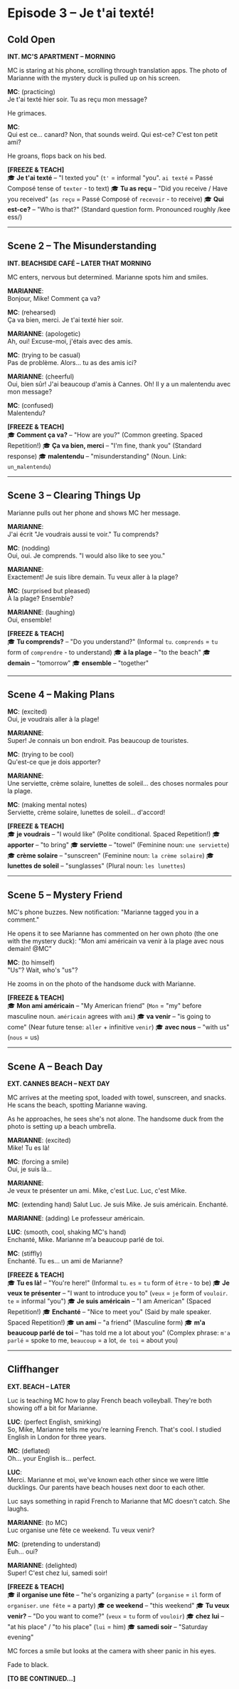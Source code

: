 # Episode 3 – Je t'ai texté!

## Cold Open

**INT. MC'S APARTMENT – MORNING**

MC is staring at his phone, scrolling through translation apps. The photo of Marianne with the mystery duck is pulled up on his screen.

**MC**: (practicing)  
Je t'ai texté hier soir. Tu as reçu mon message?

He grimaces.

**MC**:  
Qui est ce... canard? Non, that sounds weird. Qui est-ce? C'est ton petit ami?

He groans, flops back on his bed.

**[FREEZE & TEACH]**  
🎓 **Je t'ai texté** – "I texted you" (`t'` = informal "you". `ai texté` = Passé Composé tense of `texter` - to text)
🎓 **Tu as reçu** – "Did you receive / Have you received" (`as reçu` = Passé Composé of `recevoir` - to receive)
🎓 **Qui est-ce?** – "Who is that?" (Standard question form. Pronounced roughly /kee ess/)

---

## Scene 2 – The Misunderstanding

**INT. BEACHSIDE CAFÉ – LATER THAT MORNING**

MC enters, nervous but determined. Marianne spots him and smiles.

**MARIANNE**:  
Bonjour, Mike! Comment ça va?

**MC**: (rehearsed)  
Ça va bien, merci. Je t'ai texté hier soir.

**MARIANNE**: (apologetic)  
Ah, oui! Excuse-moi, j'étais avec des amis. 

**MC**: (trying to be casual)  
Pas de problème. Alors... tu as des amis ici?

**MARIANNE**: (cheerful)  
Oui, bien sûr! J'ai beaucoup d'amis à Cannes. Oh! Il y a un malentendu avec mon message?

**MC**: (confused)  
Malentendu?

**[FREEZE & TEACH]**  
🎓 **Comment ça va?** – "How are you?" (Common greeting. Spaced Repetition!)
🎓 **Ça va bien, merci** – "I'm fine, thank you" (Standard response)
🎓 **malentendu** – "misunderstanding" (Noun. Link: `un‿malentendu`)

---

## Scene 3 – Clearing Things Up

Marianne pulls out her phone and shows MC her message.

**MARIANNE**:  
J'ai écrit "Je voudrais aussi te voir." Tu comprends?

**MC**: (nodding)  
Oui, oui. Je comprends. "I would also like to see you."

**MARIANNE**:  
Exactement! Je suis libre demain. Tu veux aller à la plage?

**MC**: (surprised but pleased)  
À la plage? Ensemble?

**MARIANNE**: (laughing)  
Oui, ensemble!

**[FREEZE & TEACH]**  
🎓 **Tu comprends?** – "Do you understand?" (Informal `tu`. `comprends` = `tu` form of `comprendre` - to understand)
🎓 **à la plage** – "to the beach"
🎓 **demain** – "tomorrow"
🎓 **ensemble** – "together"

---

## Scene 4 – Making Plans

**MC**: (excited)  
Oui, je voudrais aller à la plage!

**MARIANNE**:  
Super! Je connais un bon endroit. Pas beaucoup de touristes.

**MC**: (trying to be cool)  
Qu'est-ce que je dois apporter?

**MARIANNE**:  
Une serviette, crème solaire, lunettes de soleil... des choses normales pour la plage.

**MC**: (making mental notes)  
Serviette, crème solaire, lunettes de soleil... d'accord!

**[FREEZE & TEACH]**  
🎓 **je voudrais** – "I would like" (Polite conditional. Spaced Repetition!)
🎓 **apporter** – "to bring"
🎓 **serviette** – "towel" (Feminine noun: `une serviette`)
🎓 **crème solaire** – "sunscreen" (Feminine noun: `la crème solaire`)
🎓 **lunettes de soleil** – "sunglasses" (Plural noun: `les lunettes`)

---

## Scene 5 – Mystery Friend

MC's phone buzzes. New notification: "Marianne tagged you in a comment."

He opens it to see Marianne has commented on her own photo (the one with the mystery duck): "Mon ami américain va venir à la plage avec nous demain! @MC"

**MC**: (to himself)  
"Us"? Wait, who's "us"?

He zooms in on the photo of the handsome duck with Marianne.

**[FREEZE & TEACH]**  
🎓 **Mon ami américain** – "My American friend" (`Mon` = "my" before masculine noun. `américain` agrees with `ami`)
🎓 **va venir** – "is going to come" (Near future tense: `aller` + infinitive `venir`)
🎓 **avec nous** – "with us" (`nous` = us)

---

## Scene A – Beach Day

**EXT. CANNES BEACH – NEXT DAY**

MC arrives at the meeting spot, loaded with towel, sunscreen, and snacks. He scans the beach, spotting Marianne waving.

As he approaches, he sees she's not alone. The handsome duck from the photo is setting up a beach umbrella.

**MARIANNE**: (excited)  
Mike! Tu es là!

**MC**: (forcing a smile)  
Oui, je suis là...

**MARIANNE**:  
Je veux te présenter un ami. Mike, c'est Luc. Luc, c'est Mike.

**MC**: (extending hand)
Salut Luc. Je suis Mike. Je suis américain. Enchanté.

**MARIANNE**: (adding)
Le professeur américain.

**LUC**: (smooth, cool, shaking MC's hand)  
Enchanté, Mike. Marianne m'a beaucoup parlé de toi.

**MC**: (stiffly)  
Enchanté. Tu es... un ami de Marianne?

**[FREEZE & TEACH]**  
🎓 **Tu es là!** – "You're here!" (Informal `tu`. `es` = `tu` form of `être` - to be)
🎓 **Je veux te présenter** – "I want to introduce you to" (`veux` = `je` form of `vouloir`. `te` = informal "you")
🎓 **Je suis américain** – "I am American" (Spaced Repetition!)
🎓 **Enchanté** – "Nice to meet you" (Said by male speaker. Spaced Repetition!)
🎓 **un ami** – "a friend" (Masculine form)
🎓 **m'a beaucoup parlé de toi** – "has told me a lot about you" (Complex phrase: `m'a parlé` = spoke to me, `beaucoup` = a lot, `de toi` = about you)

---

## Cliffhanger

**EXT. BEACH – LATER**

Luc is teaching MC how to play French beach volleyball. They're both showing off a bit for Marianne.

**LUC**: (perfect English, smirking)  
So, Mike, Marianne tells me you're learning French. That's cool. I studied English in London for three years.

**MC**: (deflated)  
Oh... your English is... perfect.

**LUC**:  
Merci. Marianne et moi, we've known each other since we were little ducklings. Our parents have beach houses next door to each other.

Luc says something in rapid French to Marianne that MC doesn't catch. She laughs.

**MARIANNE**: (to MC)  
Luc organise une fête ce weekend. Tu veux venir?

**MC**: (pretending to understand)  
Euh... oui?

**MARIANNE**: (delighted)  
Super! C'est chez lui, samedi soir!

**[FREEZE & TEACH]**  
🎓 **il organise une fête** – "he's organizing a party" (`organise` = `il` form of `organiser`. `une fête` = a party)
🎓 **ce weekend** – "this weekend"
🎓 **Tu veux venir?** – "Do you want to come?" (`veux` = `tu` form of `vouloir`)
🎓 **chez lui** – "at his place" / "to his place" (`lui` = him)
🎓 **samedi soir** – "Saturday evening"

MC forces a smile but looks at the camera with sheer panic in his eyes.

Fade to black.

**[TO BE CONTINUED...]**
